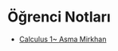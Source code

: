 # Öğrenci Notları

- [Calculus 1~ Asma Mirkhan](./%C3%96%C4%9Frenci%20Notlar%C4%B1/Calculus%201~%20Asma%20Mirkhan.pdf)
